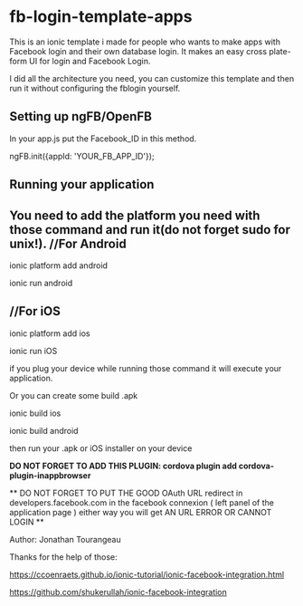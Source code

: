 # fb-login-template-apps
 This is an ionic template i made for people who wants to make apps with Facebook login and their own database login.
 It makes an easy cross plate-form UI for login and Facebook Login.

I did all the architecture you need, you can customize this template and then run it without
configuring the fblogin yourself.

Setting up ngFB/OpenFB
-----------------------

In your app.js put the Facebook_ID in this method.

ngFB.init({appId: 'YOUR_FB_APP_ID'});

Running your application
------------------------

You need to add the platform you need with those command and run it(do not forget sudo for unix!).
//For Android
--------------
ionic platform add android

ionic run android

//For iOS
------------

ionic platform add ios

ionic run iOS

if you plug your device while running those command it will execute your application.


Or you can create some build .apk

ionic build ios

ionic build android

then run your .apk or iOS installer on your device

**DO NOT FORGET TO ADD THIS PLUGIN: cordova plugin add cordova-plugin-inappbrowser**

** DO NOT FORGET TO PUT THE GOOD OAuth URL redirect in developers.facebook.com in the
  facebook connexion ( left panel of the application page ) either way you will get
	AN URL ERROR OR CANNOT LOGIN **




Author: Jonathan Tourangeau

Thanks for the help of those:

https://ccoenraets.github.io/ionic-tutorial/ionic-facebook-integration.html

https://github.com/shukerullah/ionic-facebook-integration
